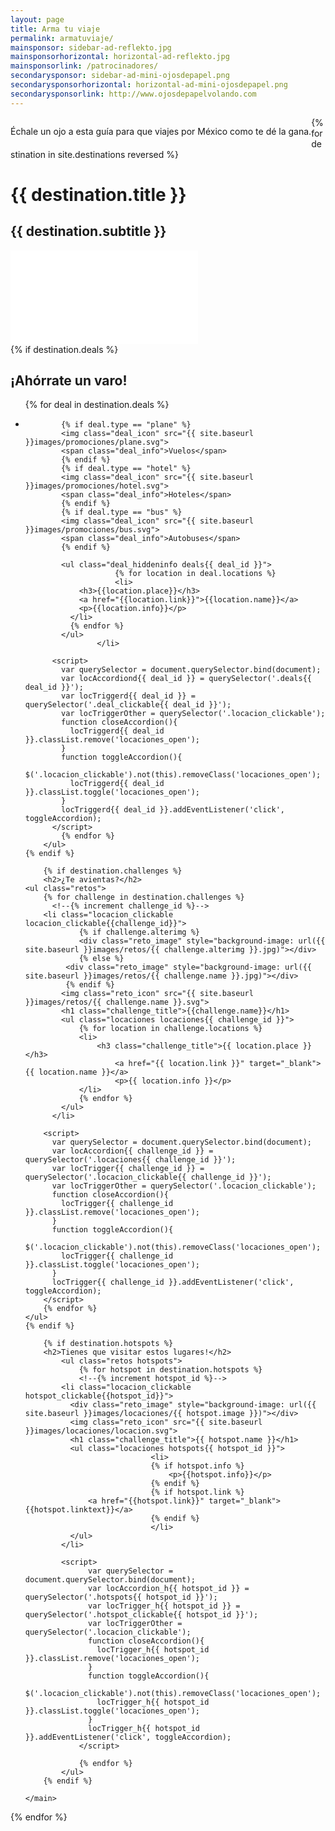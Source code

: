 ```yaml
---
layout: page
title: Arma tu viaje
permalink: armatuviaje/
mainsponsor: sidebar-ad-reflekto.jpg
mainsponsorhorizontal: horizontal-ad-reflekto.jpg
mainsponsorlink: /patrocinadores/
secondarysponsor: sidebar-ad-mini-ojosdepapel.png
secondarysponsorhorizontal: horizontal-ad-mini-ojosdepapel.png
secondarysponsorlink: http://www.ojosdepapelvolando.com
---
```


<p style="float:left;">Échale un ojo a esta guía para que viajes por México como te dé la gana.</p>

{% for destination in site.destinations reversed %}
<div class="destination">
	<h1>{{ destination.title }}</h1>
	<h2>{{ destination.subtitle }}</h2>
	<div class="main_video">
	  <iframe src="{{ destination.video }}" frameborder="0" allowfullscreen></iframe>
	</div>

  <main class="destination_content">
    {% if destination.deals %}
		<h2 class="promociones_title">¡Ahórrate un varo!</h2>
  	<ul class="deals_list">
		  {% for deal in destination.deals %}
      <!--{% increment deal_id %}-->
					<li class="deal locacion_clickable deal_clickable{{deal_id}}">

            {% if deal.type == "plane" %}
            <img class="deal_icon" src="{{ site.baseurl }}images/promociones/plane.svg">
            <span class="deal_info">Vuelos</span>
            {% endif %}
            {% if deal.type == "hotel" %}
            <img class="deal_icon" src="{{ site.baseurl }}images/promociones/hotel.svg">
            <span class="deal_info">Hoteles</span>
            {% endif %}
            {% if deal.type == "bus" %}
            <img class="deal_icon" src="{{ site.baseurl }}images/promociones/bus.svg">
            <span class="deal_info">Autobuses</span>
            {% endif %}

            <ul class="deal_hiddeninfo deals{{ deal_id }}">
  						{% for location in deal.locations %}
  						<li>
                <h3>{{location.place}}</h3>
                <a href="{{location.link}}">{{location.name}}</a>
                <p>{{location.info}}</p>
              </li>
              {% endfor %}
            </ul>
					</li>

          <script>
            var querySelector = document.querySelector.bind(document);
            var locAccordiond{{ deal_id }} = querySelector('.deals{{ deal_id }}');
            var locTriggerd{{ deal_id }} = querySelector('.deal_clickable{{ deal_id }}');
            var locTriggerOther = querySelector('.locacion_clickable');
            function closeAccordion(){
              locTriggerd{{ deal_id }}.classList.remove('locaciones_open');
            }
            function toggleAccordion(){
              $('.locacion_clickable').not(this).removeClass('locaciones_open');
              locTriggerd{{ deal_id }}.classList.toggle('locaciones_open');
            }
            locTriggerd{{ deal_id }}.addEventListener('click', toggleAccordion);
          </script>
			{% endfor %}
		</ul>
    {% endif %}

		{% if destination.challenges %}
		<h2>¿Te avientas?</h2>
    <ul class="retos">
	    {% for challenge in destination.challenges %}
		  <!--{% increment challenge_id %}-->
	  	<li class="locacion_clickable locacion_clickable{{challenge_id}}">
				{% if challenge.alterimg %}
				<div class="reto_image" style="background-image: url({{ site.baseurl }}images/retos/{{ challenge.alterimg }}.jpg)"></div>
				{% else %}
			 <div class="reto_image" style="background-image: url({{ site.baseurl }}images/retos/{{ challenge.name }}.jpg)"></div>
			 {% endif %}
		  	<img class="reto_icon" src="{{ site.baseurl }}images/retos/{{ challenge.name }}.svg">
		    <h1 class="challenge_title">{{challenge.name}}</h1>
		    <ul class="locaciones locaciones{{ challenge_id }}">
		    	{% for location in challenge.locations %}
		    	<li>
		    		<h3 class="challenge_title">{{ location.place }}</h3>
			    		<a href="{{ location.link }}" target="_blank">{{ location.name }}</a>
			    		<p>{{ location.info }}</p>
		    	</li>
		    	{% endfor %}
		    </ul>
		  </li>

  		<script>
  		  var querySelector = document.querySelector.bind(document);
  		  var locAccordion{{ challenge_id }} = querySelector('.locaciones{{ challenge_id }}');
  		  var locTrigger{{ challenge_id }} = querySelector('.locacion_clickable{{ challenge_id }}');
  		  var locTriggerOther = querySelector('.locacion_clickable');
  		  function closeAccordion(){
  		    locTrigger{{ challenge_id }}.classList.remove('locaciones_open');
  		  }
  		  function toggleAccordion(){
  		  	$('.locacion_clickable').not(this).removeClass('locaciones_open');
  		    locTrigger{{ challenge_id }}.classList.toggle('locaciones_open');
  		  }
  		  locTrigger{{ challenge_id }}.addEventListener('click', toggleAccordion);
  		</script>
	    {% endfor %}
    </ul>
    {% endif %}

		{% if destination.hotspots %}
		<h2>Tienes que visitar estos lugares!</h2>
			<ul class="retos hotspots">
				{% for hotspot in destination.hotspots %}
				<!--{% increment hotspot_id %}-->
            <li class="locacion_clickable hotspot_clickable{{hotspot_id}}">
              <div class="reto_image" style="background-image: url({{ site.baseurl }}images/locaciones/{{ hotspot.image }})"></div>
              <img class="reto_icon" src="{{ site.baseurl }}images/locaciones/locacion.svg">
              <h1 class="challenge_title">{{ hotspot.name }}</h1>
              <ul class="locaciones hotspots{{ hotspot_id }}">
								<li>
								{% if hotspot.info %}
									<p>{{hotspot.info}}</p>
								{% endif %}
								{% if hotspot.link %}
                  <a href="{{hotspot.link}}" target="_blank">{{hotspot.linktext}}</a>
								{% endif %}
								</li>
              </ul>
            </li>

            <script>
        		  var querySelector = document.querySelector.bind(document);
        		  var locAccordion_h{{ hotspot_id }} = querySelector('.hotspots{{ hotspot_id }}');
        		  var locTrigger_h{{ hotspot_id }} = querySelector('.hotspot_clickable{{ hotspot_id }}');
        		  var locTriggerOther = querySelector('.locacion_clickable');
        		  function closeAccordion(){
        		    locTrigger_h{{ hotspot_id }}.classList.remove('locaciones_open');
        		  }
        		  function toggleAccordion(){
        		  	$('.locacion_clickable').not(this).removeClass('locaciones_open');
        		    locTrigger_h{{ hotspot_id }}.classList.toggle('locaciones_open');
        		  }
        		  locTrigger_h{{ hotspot_id }}.addEventListener('click', toggleAccordion);
        		</script>

				{% endfor %}
			</ul>
		{% endif %}

	</main>

</div>
{% endfor %}
